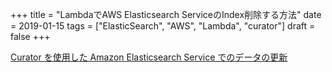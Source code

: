 +++
title = "LambdaでAWS Elasticsearch ServiceのIndex削除する方法"
date = 2019-01-15
tags = ["ElasticSearch", "AWS", "Lambda", "curator"]
draft = false
+++

[Curator を使用した Amazon Elasticsearch Service でのデータの更新](https://docs.aws.amazon.com/ja_jp/elasticsearch-service/latest/developerguide/curator.html)
